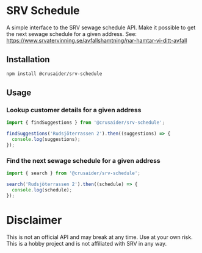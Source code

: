 # SRV Schedule

A simple interface to the SRV sewage schedule API. Make it possible to get the next sewage schedule for a given address. See: https://www.srvatervinning.se/avfallshamtning/nar-hamtar-vi-ditt-avfall

## Installation

```bash
npm install @crusaider/srv-schedule
```

## Usage

### Lookup customer details for a given address

```typescript
import { findSuggestions } from '@crusaider/srv-schedule';

findSuggestions('Rudsjöterrassen 2').then((suggestions) => {
  console.log(suggestions);
});
```

### Find the next sewage schedule for a given address

```typescript
import { search } from '@crusaider/srv-schedule';

search('Rudsjöterrassen 2').then((schedule) => {
  console.log(schedule);
});
```

# Disclaimer

This is not an official API and may break at any time. Use at your own risk. This is a hobby project and is not affiliated with SRV in any way.
